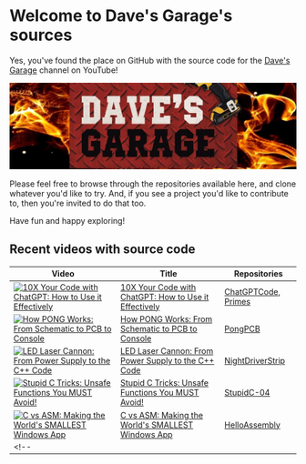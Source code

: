 # Welcome to Dave's Garage's sources

Yes, you've found the place on GitHub with the source code for the [Dave's Garage](https://www.youtube.com/@DavesGarage) channel on YouTube!

[![Dave's Garage](https://github.com/PlummersSoftwareLLC/.github/blob/main/assets/channelbanner.jpg?raw=true)](https://www.youtube.com/@DavesGarage)

Please feel free to browse through the repositories available here, and clone whatever you'd like to try. And, if you see a project you'd like to contribute to, then you're invited to do that too.

Have fun and happy exploring!

## Recent videos with source code

| Video | Title | Repositories |
|-|-|-|
| [![10X Your Code with ChatGPT: How to Use it Effectively](https://img.youtube.com/vi/pspsSn_nGzo/default.jpg)](https://youtu.be/pspsSn_nGzo) | [10X Your Code with ChatGPT: How to Use it Effectively](https://youtu.be/pspsSn_nGzo) | [ChatGPTCode](https://github.com/PlummersSoftwareLLC/ChatGPTCode), [Primes](https://github.com/PlummersSoftwareLLC/Primes) |
| [![How PONG Works: From Schematic to PCB to Console](https://img.youtube.com/vi/iF7lo0vU_WI/default.jpg)](https://youtu.be/iF7lo0vU_WI) | [How PONG Works: From Schematic to PCB to Console](https://youtu.be/iF7lo0vU_WI) | [PongPCB](https://github.com/PlummersSoftwareLLC/PongPCB) |
| [![LED Laser Cannon: From Power Supply to the C++ Code](https://img.youtube.com/vi/1hYmpztMQe0/default.jpg)](https://youtu.be/1hYmpztMQe0) | [LED Laser Cannon: From Power Supply to the C++ Code](https://youtu.be/1hYmpztMQe0) | [NightDriverStrip](https://github.com/PlummersSoftwareLLC/NightDriverStrip) |
| [![Stupid C Tricks: Unsafe Functions You MUST Avoid!](https://img.youtube.com/vi/Qyn1qxi73u8/default.jpg)](https://youtu.be/Qyn1qxi73u8) | [Stupid C Tricks: Unsafe Functions You MUST Avoid!](https://youtu.be/Qyn1qxi73u8) | [StupidC-04](https://github.com/PlummersSoftwareLLC/StupidC-04) |
| [![C vs ASM: Making the World's SMALLEST Windows App](https://img.youtube.com/vi/-Vw-ONPfaFk/default.jpg)](https://youtu.be/-Vw-ONPfaFk) | [C vs ASM: Making the World's SMALLEST Windows App](https://youtu.be/-Vw-ONPfaFk) | [HelloAssembly](https://github.com/PlummersSoftwareLLC/HelloAssembly) |
<!--| [![<title>](https://img.youtube.com/vi/<id>/default.jpg)](https://youtu.be/<id>) | [<title>](https://youtu.be/<id>) | [<repo>](https://github.com/PlummersSoftwareLLC/<repo>) |-->
